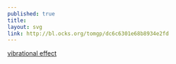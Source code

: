 ```yaml
---
published: true
title:
layout: svg
link: http://bl.ocks.org/tomgp/dc6c6301e68b8934e2fd
---
```

<object data="/images/vibration1.svg" type="image/svg+xml" class="stretchy-image"></object>
<a href="http://bl.ocks.org/tomgp/dc6c6301e68b8934e2fd">vibrational effect</a>
